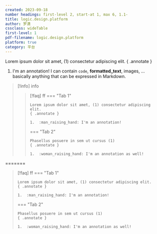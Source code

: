 ```yaml
---
created: 2023-09-18
number headings: first-level 2, start-at 1, max 6, 1.1-
title: logic.design.platform
author: 罗潇
cssclass: wideTable
first-level: 1
pdf-filename: logic.design.platform
platform: true
category: 平台
---
```


Lorem ipsum dolor sit amet, (1) consectetur adipiscing elit. 
{ .annotate }

1. I'm an annotation! I can contain `code`, __formatted_text__, images, ... basically anything that can be expressed in Markdown.

> [!info] info
> > [!faq] ff
> > === "Tab 1"
> > 
> >     Lorem ipsum dolor sit amet, (1) consectetur adipiscing elit.
> >     { .annotate }
> > 
> >     1.  :man_raising_hand: I'm an annotation!
> > 
> > === "Tab 2"
> > 
> >     Phasellus posuere in sem ut cursus (1)
> >     { .annotate }
> > 
> >     1.  :woman_raising_hand: I'm an annotation as well!
=======
> [!faq] ff
> === "Tab 1"
> 
>     Lorem ipsum dolor sit amet, (1) consectetur adipiscing elit.
>     { .annotate }
> 
>     1.  :man_raising_hand: I'm an annotation!
> 
> === "Tab 2"
> 
>     Phasellus posuere in sem ut cursus (1)
>     { .annotate }
> 
>     1.  :woman_raising_hand: I'm an annotation as well!
